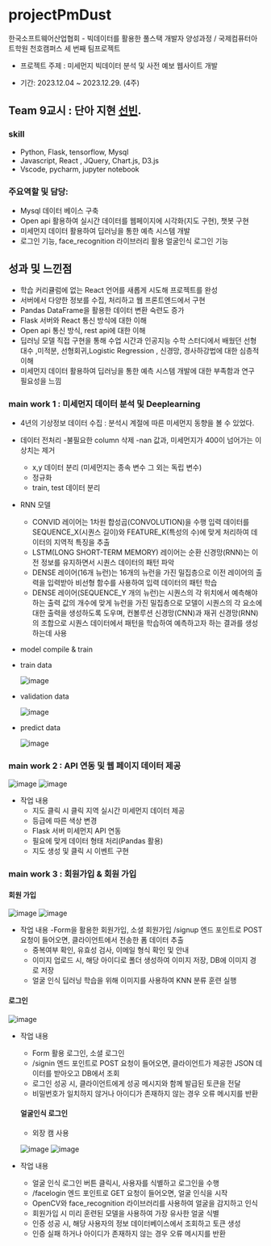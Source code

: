 # projectPmDust
한국소프트웨어산업협회 -  빅데이터를 활용한 풀스택 개발자 양성과정 / 국제컴퓨터아트학원 천호캠퍼스 세 번째 팀프로젝트

- 프로젝트 주제 : 미세먼지 빅데이터 분석 및 사전 예보 웹사이트 개발 

- 기간: 2023.12.04 ~ 2023.12.29. (4주)

## Team 9교시 : 단아 지현 [선빈](https://github.com/bin2da97).

### skill
- Python, Flask, tensorflow, Mysql
- Javascript, React , JQuery, Chart.js, D3.js
- Vscode, pycharm, jupyter notebook


### 주요역할 및 담당: 
- Mysql 데이터 베이스 구축
- Open api 활용하여 실시간 데이터를 웹페이지에 시각화(지도 구현), 챗봇 구현
- 미세먼지 데이터 활용하여 딥러닝을 통한 예측 시스템 개발
- 로그인 기능, face_recognition 라이브러리 활용 얼굴인식 로그인 기능

## 성과 및 느낀점
- 학습 커리큘럼에 없는 React 언어를 새롭게 시도해 프로젝트를 완성
- 서버에서 다양한 정보를 수집, 처리하고 웹 프론트엔드에서 구현 
- Pandas DataFrame을 활용한 데이터 변환 숙련도 증가
- Flask 서버와 React 통신 방식에 대한 이해
- Open api 통신 방식, rest api에 대한 이해
- 딥러닝 모델 직접 구현을 통해 수업 시간과 인공지능 수학 스터디에서 배웠던 선형대수 ,미적분, 선형회귀,Logistic Regression , 신경망, 경사하강법에  대한  심층적 이해
- 미세먼지 데이터 활용하여 딥러닝을 통한 예측 시스템 개발에 대한 부족함과 연구 필요성을 느낌


### main work 1 : 미세먼지 데이터 분석 및 Deeplearning
  - 4년의 기상정보 데이터 수집 : 분석시 계절에 따른 미세먼지 동향을 볼 수 있었다.
  - 데이터 전처리
    -불필요한 column 삭제
    -nan 값과, 미세먼지가 400이 넘어가는 이상치는 제거
    - x,y 데이터 분리 (미세먼지는 종속 변수 그 외는 독립 변수)
    - 정규화
    - train, test 데이터 분리
  - RNN 모델
    - CONVID 레이어는 1차원 합성곱(CONVOLUTION)을 수행 입력 데이터를 SEQUENCE_X(시퀀스 길이)와 FEATURE_K(특성의 수)에 맞게 처리하여 데이터의 지역적 특징을 추출
    - LSTM(LONG SHORT-TERM MEMORY) 레이어는 순환 신경망(RNN)는 이전 정보를 유지하면서 시퀀스 데이터의 패턴 파악
    - DENSE 레이어(16개 뉴런)는 16개의 뉴런을 가진 밀집층으로 이전 레이어의 출력을 입력받아 비선형 함수를 사용하여 입력 데이터의 패턴 학습
    - DENSE 레이어(SEQUENCE_Y 개의 뉴런)는 시퀀스의 각 위치에서 예측해야 하는 출력 값의 개수에 맞게 뉴런을 가진 밀집층으로 모델이 시퀀스의 각 요소에 대한 출력을 생성하도록 도우며, 컨볼루션 신경망(CNN)과 재귀 신경망(RNN)의 조합으로 시퀀스 데이터에서 패턴을 학습하여 예측하고자 하는 결과를 생성하는데 사용
  - model compile & train
  - train data

    ![image](https://github.com/bin2da97/projectPmDust/assets/117819102/60a83609-d164-4077-972c-ae60d3ddbb65)

  - validation data

    ![image](https://github.com/bin2da97/projectPmDust/assets/117819102/6a7c1a7c-5028-46cb-aa87-69fa91b15cd4)

  - predict data

    ![image](https://github.com/bin2da97/projectPmDust/assets/117819102/2922cd05-a798-4c47-b709-b16956ae4e97)


### main work 2 : API 연동 및 웹 페이지 데이터 제공
![image](https://github.com/bin2da97/projectPmDust/assets/117819102/73db4c98-da30-4ea6-a1e9-efc5e545e67d)
![image](https://github.com/bin2da97/projectPmDust/assets/117819102/981ec9ed-bac5-4f4f-8022-baf4c3633a54)

- 작업 내용
  - 지도 클릭 시 클릭 지역 실시간 미세먼지 데이터 제공
  - 등급에 따른 색상 변경
  - Flask 서버 미세먼지 API 연동
  - 필요에 맞게 데이터 형태 처리(Pandas 활용)
  - 지도 생성 및 클릭 시 이벤트 구현

 
### main work 3 : 회원가입 & 회원 가입

#### 회원 가입
![image](https://github.com/bin2da97/projectPmDust/assets/117819102/fe80c47d-ee82-4d67-b10e-585658c5221e)
![image](https://github.com/bin2da97/projectPmDust/assets/117819102/879c5620-e35c-46a3-a692-e0bfd94a10c1)

- 작업 내용
  -Form을 활용한 회원가입, 소셜 회원가입
    /signup 엔드 포인트로 POST 요청이 들어오면, 클라이언트에서 전송한 폼 데이터 추출
  - 중복여부 확인, 유효성 검사, 이메일 형식 확인 및 안내
  - 이미지 업로드 시, 해당 아이디로 폴더 생성하여 이미지 저장, DB에 이미지 경로 저장
  - 얼굴 인식 딥러닝 학습을 위해 이미지를 사용하여 KNN 분류 훈련 실행

 #### 로그인
 ![image](https://github.com/bin2da97/projectPmDust/assets/117819102/f73f06e6-a12b-459e-a435-08e7dcc6b2dd)

- 작업 내용
  - Form 활용 로그인, 소셜 로그인 
  - /signin 엔드 포인트로 POST 요청이 들어오면, 클라이언트가 제공한 JSON 데이터를 받아오고 DB에서 조회
  - 로그인 성공 시, 클라이언트에게 성공 메시지와 함께 발급된 토큰을 전달
  - 비밀번호가 일치하지 않거나 아이디가 존재하지 않는 경우 오류 메시지를 반환

  #### 얼굴인식 로그인
  - 외장 캠 사용
    
  ![image](https://github.com/bin2da97/projectPmDust/assets/117819102/390f3c3b-1259-4df7-93ef-087a0565733a)
  ![image](https://github.com/bin2da97/projectPmDust/assets/117819102/4e84eda4-e3de-4790-a031-6d7e117daeb9)

- 작업 내용  
  - 얼굴 인식 로그인 버튼 클릭시,  사용자를 식별하고 로그인을 수행 
  - /facelogin 엔드 포인트로 GET 요청이 들어오면, 얼굴 인식을 시작
  - OpenCV와 face_recognition 라이브러리를 사용하여 얼굴을 감지하고 인식
  - 회원가입 시 미리 훈련된 모델을 사용하여 가장 유사한 얼굴 식별
  - 인증 성공 시, 해당 사용자의 정보 데이터베이스에서 조회하고 토큰 생성
  - 인증 실패 하거나 아이디가 존재하지 않는 경우 오류 메시지를 반환




